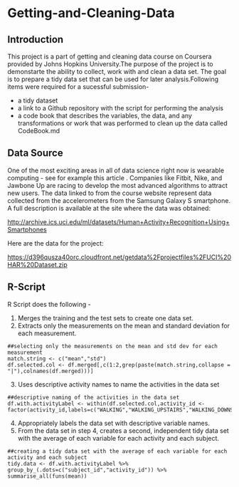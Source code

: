 # Getting-and-Cleaning-Data

## Introduction

This project is a part of getting and cleaning data course on Coursera provided by Johns Hopkins University.The purpose of the project is to demonstarte the ability to collect, work with and clean a data set. The goal is to prepare a tidy data set that can be used for later analysis.Following items were required for a sucessful submission-
* a tidy dataset
* a link to a Github repository with the script for performing the analysis
* a code book that describes the variables, the data, and any transformations or work that was performed to clean up the data called CodeBook.md

## Data Source

One of the most exciting areas in all of data science right now is wearable computing - see for example this article . Companies like Fitbit, Nike, and Jawbone Up are racing to develop the most advanced algorithms to attract new users. The data linked to from the course website represent data collected from the accelerometers from the Samsung Galaxy S smartphone. A full description is available at the site where the data was obtained:

http://archive.ics.uci.edu/ml/datasets/Human+Activity+Recognition+Using+Smartphones

Here are the data for the project:

https://d396qusza40orc.cloudfront.net/getdata%2Fprojectfiles%2FUCI%20HAR%20Dataset.zip

## R-Script
R Script does the following -
1. Merges the training and the test sets to create one data set.
2. Extracts only the measurements on the mean and standard deviation for each measurement.
```
##selecting only the measurements on the mean and std dev for each measurement
match.string <- c("mean","std")
df.selected.col <- df.merged[,c(1:2,grep(paste(match.string,collapse = "|"),colnames(df.merged)))]
```
3. Uses descriptive activity names to name the activities in the data set
```
##descriptive naming of the activities in the data set
df.with.activityLabel <- within(df.selected.col,activity_id <- factor(activity_id,labels=c("WALKING","WALKING_UPSTAIRS","WALKING_DOWNSTAIRS","SITTING","STANDING","LAYING")))
```
4. Appropriately labels the data set with descriptive variable names.
5. From the data set in step 4, creates a second, independent tidy data set with the average of each variable for each activity and each subject.
```
##creating a tidy data set with the average of each variable for each activity and each subject
tidy.data <- df.with.activityLabel %>% group_by_(.dots=c("subject_id","activity_id")) %>% summarise_all(funs(mean))
```
